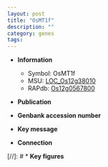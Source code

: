 ```yaml
---
layout: post
title: "OsMT1f"
description: ""
category: genes
tags: 
---
```


* **Information**  
    + Symbol: OsMT1f  
    + MSU: [LOC_Os12g38010](http://rice.uga.edu/cgi-bin/ORF_infopage.cgi?orf=LOC_Os12g38010)  
    + RAPdb: [Os12g0567800](http://rapdb.dna.affrc.go.jp/viewer/gbrowse_details/irgsp1?name=Os12g0567800)  

* **Publication**  

* **Genbank accession number**  

* **Key message**  

* **Connection**  

[//]: # * **Key figures**  


